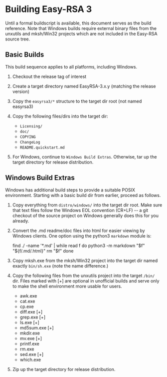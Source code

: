 Building Easy-RSA 3
===

Until a formal buildscript is available, this document serves as the build
reference. Note that Windows builds require external binary files from the
unxutils and mksh/Win32 projects which are not included in the Easy-RSA source
tree.

Basic Builds
---

This build sequence applies to all platforms, including Windows.

1. Checkout the release tag of interest

2. Create a target directory named EasyRSA-3.x.y (matching the release version)

3. Copy the `easyrsa3/*` structure to the target dir root (not named easyrsa3)

4. Copy the following files/dirs into the target dir:

   * `Licensing/`
   * `doc/`
   * `COPYING`
   * `ChangeLog`
   * `README.quickstart.md`

5. For Windows, continue to `Windows Build Extras`. Otherwise, tar up the target
   directory for release distribution.

Windows Build Extras
---

Windows has additional build steps to provide a suitable POSIX environment.
Starting with a basic build dir from earlier, proceed as follows.

1. Copy everything from `distro/windows/` into the target dir root. Make sure
   that text files follow the Windows EOL convention (CR+LF) -- a git checkout
   of the source project on Windows generally does this for you already.

2. Convert the .md readme/doc files into html for easier viewing by Windows
   clients. One option using the python3 `markdown` module is:

    find ./ -name '*.md' | while read f
    do
      python3 -m markdown "$f"  "${f/.md/.html}"
      rm "$f"
    done

3. Copy mksh.exe from the mksh/Win32 project into the target dir named exactly
   `bin/sh.exe` (note the name difference.)

4. Copy the following files from the unxutils project into the target `/bin/`
   dir. Files marked with [+] are optional in unofficial builds and serve only
   to make the shell environment more usable for users.

   * awk.exe
   * cat.exe
   * cp.exe
   * diff.exe [+]
   * grep.exe [+]
   * ls.exe [+]
   * md5sum.exe [+]
   * mkdir.exe
   * mv.exe [+]
   * printf.exe
   * rm.exe
   * sed.exe [+]
   * which.exe

5. Zip up the target directory for release distribution.
